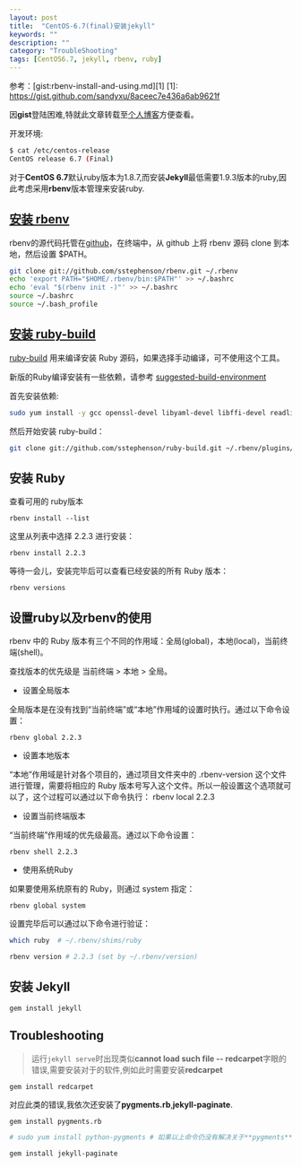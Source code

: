 ```yaml
---
layout: post
title:  "CentOS-6.7(final)安装jekyll"
keywords: ""
description: ""
category: "TroubleShooting" 
tags: [CentOS6.7, jekyll, rbenv, ruby]
---
```


参考：[gist:rbenv-install-and-using.md][1]
[1]: https://gist.github.com/sandyxu/8aceec7e436a6ab9621f

因**gist**登陆困难,特就此文章转载至[个人博客](http://blog.csdn.net/yhm07/article/details/50339937)方便查看。

开发环境: 

```bash
$ cat /etc/centos-release 
CentOS release 6.7 (Final)
```

对于**CentOS 6.7**默认ruby版本为1.8.7,而安装**Jekyll**最低需要1.9.3版本的ruby,因此考虑采用**rbenv**版本管理来安装ruby.

<!-- more -->

## [安装 rbenv][2]


rbenv的源代码托管在[github][2]，在终端中，从 github 上将 rbenv 源码 clone 到本地，然后设置 $PATH。

[2]: https://github.com/rbenv/rbenv#installing-ruby-versions

```bash
git clone git://github.com/sstephenson/rbenv.git ~/.rbenv
echo 'export PATH="$HOME/.rbenv/bin:$PATH"' >> ~/.bashrc
echo 'eval "$(rbenv init -)"' >> ~/.bashrc
source ~/.bashrc 
source ~/.bash_profile 
```

## [安装 ruby-build][3]

[ruby-build][3] 用来编译安装 Ruby 源码，如果选择手动编译，可不使用这个工具。

[3]: https://github.com/rbenv/ruby-build#readme

新版的Ruby编译安装有一些依赖，请参考 [suggested-build-environment][4]

[4]: https://github.com/rbenv/ruby-build/wiki#suggested-build-environment

首先安装依赖:

```bash 
sudo yum install -y gcc openssl-devel libyaml-devel libffi-devel readline-devel zlib-devel gdbm-devel ncurses-devel
```

然后开始安装 ruby-build：

```bash 
git clone git://github.com/sstephenson/ruby-build.git ~/.rbenv/plugins/ruby-build
```

## 安装 Ruby

查看可用的 ruby版本

	rbenv install --list

这里从列表中选择 2.2.3 进行安装：

	rbenv install 2.2.3

等待一会儿，安装完毕后可以查看已经安装的所有 Ruby 版本：

	rbenv versions

## 设置ruby以及rbenv的使用

rbenv 中的 Ruby 版本有三个不同的作用域：全局(global)，本地(local)，当前终端(shell)。

查找版本的优先级是 当前终端 > 本地 > 全局。

* 设置全局版本

全局版本是在没有找到“当前终端”或“本地”作用域的设置时执行。通过以下命令设置：

	rbenv global 2.2.3

* 设置本地版本

“本地”作用域是针对各个项目的，通过项目文件夹中的 .rbenv-version 这个文件进行管理，需要将相应的 Ruby 版本号写入这个文件。所以一般设置这个选项就可以了，这个过程可以通过以下命令执行：
	rbenv local 2.2.3

* 设置当前终端版本

“当前终端”作用域的优先级最高。通过以下命令设置：

	rbenv shell 2.2.3

* 使用系统Ruby

如果要使用系统原有的 Ruby，则通过 system 指定：

	rbenv global system

设置完毕后可以通过以下命令进行验证：

```bash 
which ruby  # ~/.rbenv/shims/ruby 

rbenv version # 2.2.3 (set by ~/.rbenv/version)
```

## 安装 Jekyll 

	gem install jekyll 

## Troubleshooting

> 运行`jekyll serve`时出现类似**cannot load such file -- redcarpet**字眼的错误,需要安装对于的软件,例如此时需要安装**redcarpet**

	gem install redcarpet

对应此类的错误,我依次还安装了**pygments.rb**,**jekyll-paginate**.

```bash
gem install pygments.rb 

# sudo yum install python-pygments # 如果以上命令仍没有解决关于**pygments**的错误，可能还需要执行此命令。

gem install jekyll-paginate
```

